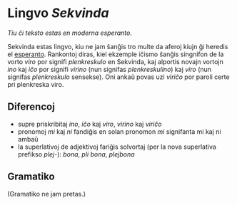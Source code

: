 # Lingvo _Sekvinda_

_Tiu ĉi teksto estas en moderna esperanto._

Sekvinda estas lingvo, kiu ne jam ŝanĝis tro multe da aferoj kiujn ĝi heredis el [esperanto](../esperanto/). Rankontoj diras, kiel ekzemple iĉismo ŝanĝis singnifon de la vorto _viro_ por signifi _plenkreskulo_ en Sekvinda, kaj alportis novajn vortojn _ino_ kaj _iĉo_ por signifi _virino_ (nun signifas _plenkreskulino_) kaj _viro_ (nun signifas _plenkreskulo_ sensekse). Oni ankaŭ povas uzi _viriĉo_ por paroli certe pri plenkreska viro.


## Diferencoj

- supre priskribitaj _ino_, _iĉo_ kaj _viro_, _virino_ kaj _viriĉo_
- pronomoj _mi_ kaj _ni_ fandiĝis en solan pronomon _mi_ signifanta mi kaj ni ambaŭ
- la superlativoj de adjektivoj fariĝis solvortaj (per la nova superlativa prefikso _plej-_): _bona_, _pli bona_, _plejbona_

## Gramatiko

(Gramatiko ne jam pretas.)
